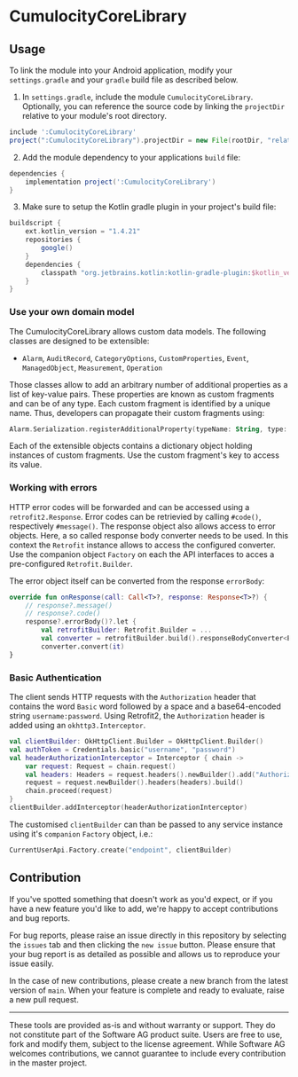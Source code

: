 # CumulocityCoreLibrary

## Usage

To link the module into your Android application, modify your `settings.gradle` and your `gradle` build file as described below.

1. In `settings.gradle`, include the module `CumulocityCoreLibrary`. Optionally, you can reference the source code by linking the `projectDir` relative to your module's root directory.

```groovy
include ':CumulocityCoreLibrary'
project(":CumulocityCoreLibrary").projectDir = new File(rootDir, "relative to your projects dir/CumulocityCoreLibrary")
```

2. Add the module dependency to your applications `build` file:

```groovy
dependencies {
    implementation project(':CumulocityCoreLibrary')
}
``` 

3. Make sure to setup the Kotlin gradle plugin in your project's build file:

```groovy
buildscript {
    ext.kotlin_version = "1.4.21"
    repositories {
        google()
    }
    dependencies {
        classpath "org.jetbrains.kotlin:kotlin-gradle-plugin:$kotlin_version"
    }
}
```

### Use your own domain model

The CumulocityCoreLibrary allows custom data models. The following classes are designed to be extensible:

- `Alarm`, `AuditRecord`, `CategoryOptions`, `CustomProperties`, `Event`, `ManagedObject`, `Measurement`, `Operation`

Those classes allow to add an arbitrary number of additional properties as a list of key-value pairs. These properties are known as custom fragments and can be of any type. Each custom fragment is identified by a unique name. Thus, developers can propagate their custom fragments using:

```kotlin
Alarm.Serialization.registerAdditionalProperty(typeName: String, type: Class<*>)
```

Each of the extensible objects contains a dictionary object holding instances of custom fragments. Use the custom fragment's key to access its value.

### Working with errors

HTTP error codes will be forwarded and can be accessed using a `retrofit2.Response`. Error codes can be retrievied by calling `#code()`, respectively `#message()`. The response object also allows access to error objects. Here, a so called response body converter needs to be used. In this context the `Retrofit` instance allows to access the configured converter. Use the companion object `Factory` on each the API interfaces to acces a pre-configured `Retrofit.Builder`.

The error object itself can be converted from the response `errorBody`:

```kotlin
override fun onResponse(call: Call<T>?, response: Response<T>?) {
    // response?.message()
    // response?.code()
    response?.errorBody()?.let {
		val retrofitBuilder: Retrofit.Builder = ...
		val converter = retrofitBuilder.build().responseBodyConverter<Error>(Error::class.java, arrayOf())
		converter.convert(it)
}
```

### Basic Authentication

The client sends HTTP requests with the `Authorization` header that contains the word `Basic` word followed by a space and a base64-encoded string `username:password`.
Using Retrofit2, the `Authorization` header is added using an `okhttp3.Interceptor`.

```kotlin
val clientBuilder: OkHttpClient.Builder = OkHttpClient.Builder()
val authToken = Credentials.basic("username", "password")
val headerAuthorizationInterceptor = Interceptor { chain ->
	var request: Request = chain.request()
	val headers: Headers = request.headers().newBuilder().add("Authorization", authToken).build()
	request = request.newBuilder().headers(headers).build()
	chain.proceed(request)
}
clientBuilder.addInterceptor(headerAuthorizationInterceptor)
```

The customised `clientBuilder` can than be passed to any service instance using it's `companion` `Factory` object, i.e.:

```kotlin
CurrentUserApi.Factory.create("endpoint", clientBuilder)
```

## Contribution

If you've spotted something that doesn't work as you'd expect, or if you have a new feature you'd like to add, we're happy to accept contributions and bug reports.

For bug reports, please raise an issue directly in this repository by selecting the `issues` tab and then clicking the `new issue` button. Please ensure that your bug report is as detailed as possible and allows us to reproduce your issue easily.

In the case of new contributions, please create a new branch from the latest version of `main`. When your feature is complete and ready to evaluate, raise a new pull request.

---

These tools are provided as-is and without warranty or support. They do not constitute part of the Software AG product suite. Users are free to use, fork and modify them, subject to the license agreement. While Software AG welcomes contributions, we cannot guarantee to include every contribution in the master project.
